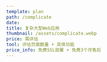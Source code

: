 ```yaml
---
template: plan
path: /complicate
date: 
title: 复杂大型Web应用 
thumbnail: /assets/complicate.webp
price: 需评估
tool: 评估页面数量 + 具体功能
price_info: 免费SSL部署 + 免费3个月售后
---
```


